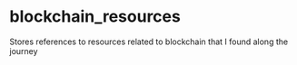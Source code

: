 # blockchain_resources
Stores references to resources related to blockchain that I found along the journey
